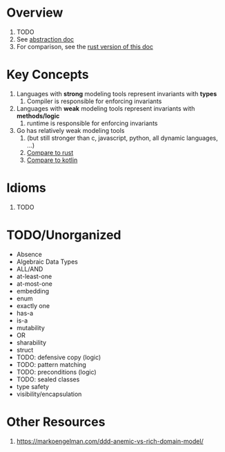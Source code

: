 # Overview
1. TODO
1. See [abstraction doc](./abstraction.md)
1. For comparison, see the [rust version of this doc](../rust/modeling.md)


# Key Concepts
1. Languages with **strong** modeling tools represent invariants with **types**
    1. Compiler is responsible for enforcing invariants
1. Languages with **weak** modeling tools represent invariants with **methods/logic**
    1. runtime is responsible for enforcing invariants
1. Go has relatively weak modeling tools
    1. (but still stronger than c, javascript, python, all dynamic languages, ...)
    1. [Compare to rust](../rust/modeling.md)
    1. [Compare to kotlin](TODO)


# Idioms
1. TODO


# TODO/Unorganized
- Absence
- Algebraic Data Types
- ALL/AND
- at-least-one
- at-most-one
- embedding
- enum
- exactly one
- has-a
- is-a
- mutability
- OR
- sharability
- struct
- TODO: defensive copy (logic)
- TODO: pattern matching
- TODO: preconditions (logic)
- TODO: sealed classes
- type safety
- visibility/encapsulation


# Other Resources
1. https://markoengelman.com/ddd-anemic-vs-rich-domain-model/
